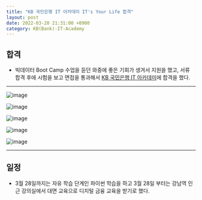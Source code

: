 ```yaml
---
title: "KB 국민은행 IT 아카데미 IT's Your Life 합격"
layout: post
date: 2022-03-20 21:31:00 +0900
category: KB(Bank)-IT-Academy
---
```


## 합격

- 빅데이터 Boot Camp 수업을 듣던 와중에 좋은 기회가 생겨서 지원을 했고, 서류 합격 후에 시험을 보고 면접을 통과해서 [KB 국민은행 IT 아카데미](https://kbitsyourlife.recruiter.co.kr/app/jobnotice/view?systemKindCode=MRS2&jobnoticeSn=86313)에 합격을 했다.

---

![image](https://user-images.githubusercontent.com/26592315/159148444-0812b371-c475-4cff-82f9-c204e8c261b8.png)

![image](https://user-images.githubusercontent.com/26592315/159148963-f39bd0b8-13ab-4bd5-9036-2e4a4c0ef340.png)

![image](https://user-images.githubusercontent.com/26592315/159148969-a0e83b95-fd5e-4e90-9e2d-ec9b714eecb8.png)

![image](https://user-images.githubusercontent.com/26592315/159148974-7e7413af-a8e6-450d-96d3-f6784923c4d8.png)

![image](https://user-images.githubusercontent.com/26592315/159148977-487abf39-87fd-4168-8324-add026bad37c.png)

---

## 일정

- 3월 28일까지는 자유 학습 단계인 파이썬 학습을 하고 3월 28일 부터는 강남역 인근 강의실에서 대면 교육으로 디지털 금융 교육을 받기로 했다.
